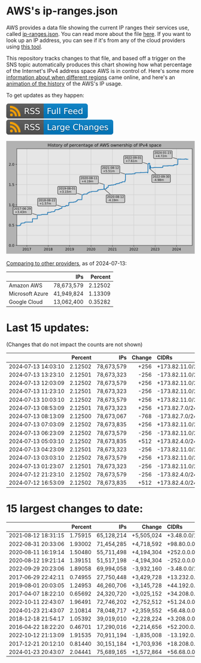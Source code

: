 # AWS's ip-ranges.json

AWS provides a data file showing the current IP ranges their
services use, called [ip-ranges.json](https://ip-ranges.amazonaws.com/ip-ranges.json).
You can read more about the file [here](https://docs.aws.amazon.com/general/latest/gr/aws-ip-ranges.html).
If you want to look up an IP address, you can see if it's from any of the cloud providers using [this tool](https://cloud-ips.s3-us-west-2.amazonaws.com/index.html).

This repository tracks changes to that file, and based off a trigger on the SNS 
topic automatically produces this chart showing how what percentage of the 
Internet's IPv4 address space AWS is in control of.  Here's some 
more [information about when different regions](announces.md) came 
online, and here's an [animation of the history](https://youtu.be/Su25yl7eol8) 
of the AWS's IP usage.

To get updates as they happen:

[![RSS Icon (Full Feed)](images/rss_badge.svg)](https://raw.githubusercontent.com/seligman/aws-ip-ranges/master/rss.xml)
[![RSS Icon (Large Changes)](images/rss_badge_partial.svg)](https://raw.githubusercontent.com/seligman/aws-ip-ranges/master/rss_big_changes.xml)

![History of AWS](history_count.svg)

[Comparing to other providers](https://github.com/seligman/cloud_sizes), as of 2024-07-13:

| | IPs | Percent |
| --- | ---: | ---: |
| Amazon AWS | 78,673,579 | 2.12502 |
| Microsoft Azure | 41,949,824 | 1.13309 |
| Google Cloud | 13,062,400 | 0.35282 |


# Last 15 updates:

(Changes that do not impact the counts are not shown)

| | Percent | IPs | Change | CIDRs |
| :--- | ---: | ---: | ---: | :--- |
| 2024&#8209;07&#8209;13&nbsp;14:03:10 | 2.12502 | 78,673,579 | +256 | +173.82.11.0/24 |
| 2024&#8209;07&#8209;13&nbsp;13:23:10 | 2.12501 | 78,673,323 | -256 | -173.82.11.0/24 |
| 2024&#8209;07&#8209;13&nbsp;12:03:09 | 2.12502 | 78,673,579 | +256 | +173.82.11.0/24 |
| 2024&#8209;07&#8209;13&nbsp;11:23:10 | 2.12501 | 78,673,323 | -256 | -173.82.11.0/24 |
| 2024&#8209;07&#8209;13&nbsp;10:03:10 | 2.12502 | 78,673,579 | +256 | +173.82.11.0/24 |
| 2024&#8209;07&#8209;13&nbsp;08:53:09 | 2.12501 | 78,673,323 | +256 | +173.82.7.0/24 |
| 2024&#8209;07&#8209;13&nbsp;08:13:09 | 2.12500 | 78,673,067 | -768 | -173.82.7.0/24,&nbsp;-173.82.11.0/24,&nbsp;-173.82.14.0/24 |
| 2024&#8209;07&#8209;13&nbsp;07:03:09 | 2.12502 | 78,673,835 | +256 | +173.82.11.0/24 |
| 2024&#8209;07&#8209;13&nbsp;06:23:09 | 2.12502 | 78,673,579 | -256 | -173.82.11.0/24 |
| 2024&#8209;07&#8209;13&nbsp;05:03:10 | 2.12502 | 78,673,835 | +512 | +173.82.4.0/24,&nbsp;+173.82.11.0/24 |
| 2024&#8209;07&#8209;13&nbsp;04:23:09 | 2.12501 | 78,673,323 | -256 | -173.82.11.0/24 |
| 2024&#8209;07&#8209;13&nbsp;03:03:10 | 2.12502 | 78,673,579 | +256 | +173.82.11.0/24 |
| 2024&#8209;07&#8209;13&nbsp;01:23:07 | 2.12501 | 78,673,323 | -256 | -173.82.11.0/24 |
| 2024&#8209;07&#8209;12&nbsp;21:23:10 | 2.12502 | 78,673,579 | -256 | -173.82.4.0/24 |
| 2024&#8209;07&#8209;12&nbsp;16:53:09 | 2.12502 | 78,673,835 | +512 | +173.82.4.0/24,&nbsp;+173.82.7.0/24 |


# 15 largest changes to date:

| | Percent | IPs | Change | CIDRs |
| :--- | ---: | ---: | ---: | :--- |
| 2021&#8209;08&#8209;12&nbsp;18:31:15 | 1.75915 | 65,128,214 | +5,505,024 | +3.48.0.0/12,&nbsp;+35.96.0.0/12,&nbsp;+3.152.0.0/13,&nbsp;... |
| 2022&#8209;08&#8209;31&nbsp;20:33:06 | 1.93002 | 71,454,285 | +4,718,592 | +98.80.0.0/12,&nbsp;+184.32.0.0/12,&nbsp;+13.184.0.0/13,&nbsp;... |
| 2020&#8209;08&#8209;11&nbsp;16:19:14 | 1.50480 | 55,711,498 | +4,194,304 | +252.0.0.0/10 |
| 2020&#8209;08&#8209;12&nbsp;19:21:14 | 1.39151 | 51,517,198 | -4,194,304 | -252.0.0.0/10 |
| 2022&#8209;09&#8209;29&nbsp;20:23:06 | 1.89058 | 69,994,058 | -3,932,160 | -3.48.0.0/12,&nbsp;-35.96.0.0/12,&nbsp;-3.240.0.0/13,&nbsp;... |
| 2017&#8209;06&#8209;29&nbsp;22:42:11 | 0.74955 | 27,750,448 | +3,429,728 | +13.232.0.0/13,&nbsp;+34.240.0.0/13,&nbsp;+35.168.0.0/13,&nbsp;... |
| 2019&#8209;08&#8209;01&nbsp;20:03:05 | 1.24953 | 46,260,706 | +3,145,728 | +44.192.0.0/10,&nbsp;-3.192.0.0/12 |
| 2017&#8209;04&#8209;07&nbsp;18:22:10 | 0.65692 | 24,320,720 | +3,025,152 | +34.208.0.0/12,&nbsp;+34.224.0.0/12,&nbsp;+13.58.0.0/15,&nbsp;... |
| 2022&#8209;10&#8209;11&nbsp;22:43:07 | 1.96491 | 72,746,202 | +2,752,512 | +51.24.0.0/13,&nbsp;+57.104.0.0/13,&nbsp;+51.20.0.0/14,&nbsp;... |
| 2024&#8209;01&#8209;23&nbsp;21:43:07 | 2.10814 | 78,048,717 | +2,359,552 | +56.48.0.0/13,&nbsp;+16.28.0.0/14,&nbsp;+16.64.0.0/14,&nbsp;... |
| 2018&#8209;12&#8209;18&nbsp;21:54:17 | 1.05392 | 39,019,010 | +2,228,224 | +3.208.0.0/12,&nbsp;+3.224.0.0/12,&nbsp;+13.48.0.0/15 |
| 2016&#8209;04&#8209;22&nbsp;18:22:20 | 0.46701 | 17,290,016 | +2,214,656 | +52.200.0.0/13,&nbsp;+52.208.0.0/13,&nbsp;+52.36.0.0/14,&nbsp;... |
| 2022&#8209;10&#8209;12&nbsp;21:13:09 | 1.91535 | 70,911,194 | -1,835,008 | -13.192.0.0/13,&nbsp;-16.28.0.0/14,&nbsp;-40.172.0.0/14,&nbsp;... |
| 2017&#8209;12&#8209;21&nbsp;20:12:10 | 0.81440 | 30,151,184 | +1,703,936 | +18.208.0.0/13,&nbsp;+18.204.0.0/14,&nbsp;+18.224.0.0/14,&nbsp;... |
| 2024&#8209;01&#8209;23&nbsp;20:43:07 | 2.04441 | 75,689,165 | +1,572,864 | +56.68.0.0/14,&nbsp;+56.128.0.0/14,&nbsp;+56.136.0.0/14,&nbsp;... |
